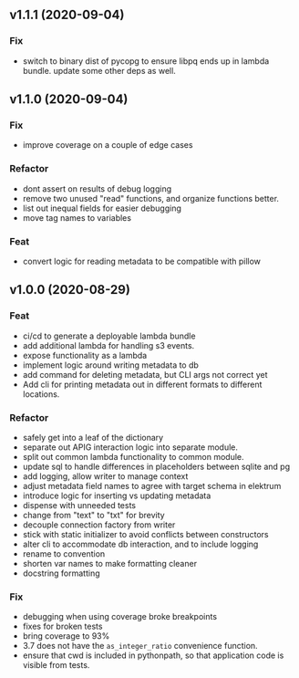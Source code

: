 ## v1.1.1 (2020-09-04)

### Fix

- switch to binary dist of pycopg to ensure libpq ends up in lambda bundle. update some other deps as well.

## v1.1.0 (2020-09-04)

### Fix

- improve coverage on a couple of edge cases

### Refactor

- dont assert on results of debug logging
- remove two unused "read" functions, and organize functions better.
- list out inequal fields for easier debugging
- move tag names to variables

### Feat

- convert logic for reading metadata to be compatible with pillow

## v1.0.0 (2020-08-29)

### Feat

- ci/cd to generate a deployable lambda bundle
- add additional lambda for handling s3 events.
- expose functionality as a lambda
- implement logic around writing metadata to db
- add command for deleting metadata, but CLI args not correct yet
- Add cli for printing metadata out in different formats to different locations.

### Refactor

- safely get into a leaf of the dictionary
- separate out APIG interaction logic into separate module.
- split out common lambda functionality to common module.
- update sql to handle differences in placeholders between sqlite and pg
- add logging, allow writer to manage context
- adjust metadata field names to agree with target schema in elektrum
- introduce logic for inserting vs updating metadata
- dispense with unneeded tests
- change from "text" to "txt" for brevity
- decouple connection factory from writer
- stick with static initializer to avoid conflicts between constructors
- alter cli to accommodate db interaction, and to include logging
- rename to convention
- shorten var names to make formatting cleaner
- docstring formatting

### Fix

- debugging when using coverage broke breakpoints
- fixes for broken tests
- bring coverage to 93%
- 3.7 does not have the `as_integer_ratio` convenience function.
- ensure that cwd is included in pythonpath, so that application code is visible from tests.
